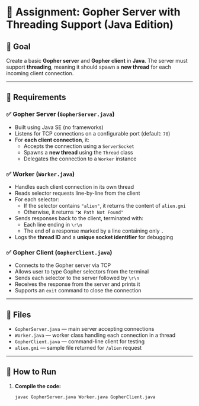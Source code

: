 # 🧪 Assignment: Gopher Server with Threading Support (Java Edition)

## 🎯 Goal

Create a basic **Gopher server** and **Gopher client** in **Java**. The server must support **threading**, meaning it should spawn a **new thread** for each incoming client connection.

---

## 📌 Requirements

### ✅ Gopher Server (`GopherServer.java`)

- Built using Java SE (no frameworks)
- Listens for TCP connections on a configurable port (default: `70`)
- For **each client connection**, it:
  - Accepts the connection using a `ServerSocket`
  - Spawns a **new thread** using the `Thread` class
  - Delegates the connection to a `Worker` instance

### ✅ Worker (`Worker.java`)

- Handles each client connection in its own thread
- Reads selector requests line-by-line from the client
- For each selector:
  - If the selector contains `"alien"`, it returns the content of `alien.gmi`
  - Otherwise, it returns `"❌ Path Not Found"`
- Sends responses back to the client, terminated with:
  - Each line ending in `\r\n`
  - The end of a response marked by a line containing only `.`
- Logs the **thread ID** and a **unique socket identifier** for debugging

### ✅ Gopher Client (`GopherClient.java`)

- Connects to the Gopher server via TCP
- Allows user to type Gopher selectors from the terminal
- Sends each selector to the server followed by `\r\n`
- Receives the response from the server and prints it
- Supports an `exit` command to close the connection

---

## 📁 Files

- `GopherServer.java` — main server accepting connections
- `Worker.java` — worker class handling each connection in a thread
- `GopherClient.java` — command-line client for testing
- `alien.gmi` — sample file returned for `/alien` request

---

## 🚀 How to Run

1. **Compile the code:**
   ```bash
   javac GopherServer.java Worker.java GopherClient.java
   ```
